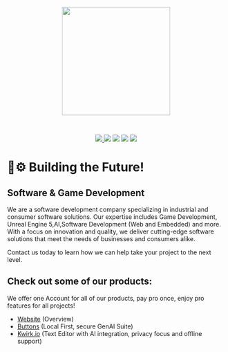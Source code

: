 <a href="https://tm9657.de?ref=github"><p align="center"><img width=250 src="https://avatars.githubusercontent.com/u/129868896?s=400&u=fd69cb393cc3a8296ace9f4ae1ba3b880a694f3d&v=4" /></p></a>
<br/>
<p align="center">
    <a href="https://tm9657.de"><img src="https://img.shields.io/badge/website-more_from_us-C0222C.svg?style=flat&logo=PWA"> </a>
	  <a href="https://discord.ca9.io"><img src="https://img.shields.io/discord/673169081704120334?label=discord&style=flat&color=5a66f6&logo=Discord"></a>
	  <a href="https://x/tm9657"><img src="https://img.shields.io/badge/twitter-follow_us-1d9bf0.svg?style=flat&logo=Twitter"></a>
	  <a href="https://www.linkedin.com/company/tm9657/"><img src="https://img.shields.io/badge/linkedin-connect-0a66c2.svg?style=flat&logo=Linkedin"></a>
    <a href="https://merch.ca9.io"><img src="https://img.shields.io/badge/merch-support_us-red.svg?style=flat&logo=Spreadshirt"></a>
</p>

# 🦄⚙️ Building the **Future**!
## **Software** & **Game** Development
We are a software development company specializing in industrial and consumer software solutions. Our expertise includes Game Development, Unreal Engine 5,AI,Software Development (Web and Embedded) and more. With a focus on innovation and quality, we deliver cutting-edge software solutions that meet the needs of businesses and consumers alike.

Contact us today to learn how we can help take your project to the next level.

## Check out some of our products:
We offer one Account for all of our products, pay pro once, enjoy pro features for all projects!
- [Website](https://good-co.de?ref=github) (Overview)
- [Buttons](https://buttons.good-co.de?ref=github) (Local First, secure GenAI Suite)
- [Kwirk.io](https://kwirk.io?ref=github) (Text Editor with AI integration, privacy focus and offline support)
